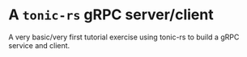 # A `tonic-rs` gRPC server/client

A very basic/very first tutorial exercise using tonic-rs to build a gRPC service and client.
